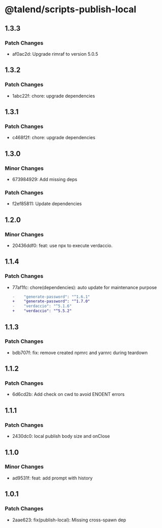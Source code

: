 # @talend/scripts-publish-local

## 1.3.3

### Patch Changes

- af0ac2d: Upgrade rimraf to version 5.0.5

## 1.3.2

### Patch Changes

- 1abc22f: chore: upgrade dependencies

## 1.3.1

### Patch Changes

- c468f2f: chore: upgrade dependencies

## 1.3.0

### Minor Changes

- 673984929: Add missing deps

### Patch Changes

- f2ef85811: Update dependencies

## 1.2.0

### Minor Changes

- 20436ddf0: feat: use npx to execute verdaccio.

## 1.1.4

### Patch Changes

- 77af1fc: chore(dependencies): auto update for maintenance purpose

  ```diff
  -    "generate-password": "^1.6.1"
  +    "generate-password": "^1.7.0"
  -    "verdaccio": "^5.1.6"
  +    "verdaccio": "^5.5.2"
  ```

## 1.1.3

### Patch Changes

- bdb707f: fix: remove created npmrc and yarnrc during teardown

## 1.1.2

### Patch Changes

- 6d6cd2b: Add check on cwd to avoid ENOENT errors

## 1.1.1

### Patch Changes

- 2430dc0: local publish body size and onClose

## 1.1.0

### Minor Changes

- ad9531f: feat: add prompt with history

## 1.0.1

### Patch Changes

- 2aae623: fix(publish-local): Missing cross-spawn dep
